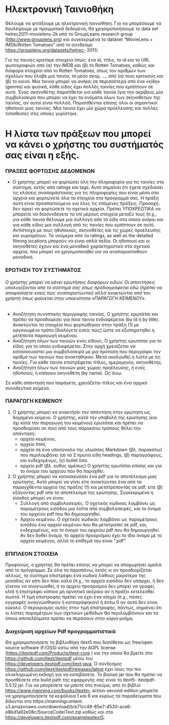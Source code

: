 # Ηλεκτρονική Ταινιοθήκη

Θέλουμε να φτιάξουμε με ηλεκτρονική ταινιοθήκη. Για να μπορέσουμε να δουλέψουμε με πραγματικά δεδομένα, θα χρησιμοποιήσουμε το data set hetrec2011-movielens-2k από το GroupLeans research group (http://www.grouplens.org) και συγκεκριμένα το dataset “MovieLens + IMDb/Rotten Tomatoes” από το σύνδεσμο https://grouplens.org/datasets/hetrec- 2011/.

Για τις ταινίες κρατάμε στοιχεία όπως: ένα id, τίτλο, το id και το URL φωτογραφιών από (α) την IMDB και (β) το Rotten Tomatoes, καθώς και διάφορα στοιχεία από το Rotten Tomatoes, όπως τον αριθμών των σχολίων που έλαβε μια ταινία, το μέσο σκορ, …, από (α) τους κριτικούς και (β) το κοινό. Μια ταινία μπορεί να ανήκει σε περισσότερα από ένα «είδη» (genres) και φυσικά, κάθε είδος έχει πολλές ταινίες που εμπίπτουν σε αυτό. Ένας σκηνοθέτης παρατίθεται για κάθε ταινία (για την ακρίβεια, μία συμβολοσειρά που μπορεί να έχει τα ονόματα όλων των σκηνοθετών της ταινίας, αν αυτοί είναι πολλοί). Παρατίθενται επίσης όλοι οι σημαντικοί ηθοποιοί μιας ταινίας. Μια ταινία έχει μία χώρα προέλευσης και πολλές τοποθεσίες στις οποίες γυρίστηκε.


# Η λίστα των πράξεων που μπορεί να κάνει ο χρήστης του συστήματός σας είναι η εξής.
### ΠΡΑΞΕΙΣ ΦΟΡΤΩΣΗΣ ΔΕΔΟΜΕΝΩΝ
  - Ο χρήστης μπορεί να φορτώσει όλη την πληροφορία για τις ταινίες στο σύστημα, εκτός από ratings και tags. Αυτό σημαίνει ότι έχετε σχεδιάσει τις κλάσεις αναπαράστασης για τις πληροφορίες που είναι μέσα στα αρχεία και φορτώνετε όλα τα στοιχεία στο πρόγραμμά σας. Η πράξη αυτή είναι προαπαιτούμενο για όλες τις επόμενες πράξεις. Προσοχή: δεν αρκεί να φορτώσετε τα σχετικά αρχεία. Πρέπει ΥΠΟΧΡΕΩΤΙΚΑ να μπορείτε να διασυνδέσετε τα επί μέρους στοιχεία μεταξύ τους (π.χ., για κάθε ταινία θέλουμε μια συλλογή από τα είδη στα οποία ανήκει και για κάθε είδος μια συλλογή από τις ταινίες που εμπίπτουν σε αυτό. Αντίστοιχα με τους ηθοποιούς, σκηνοθέτες και τις χώρες προέλευσης και γυρισμάτων. Τα νούμερα από τα ratings, as well as the detailed filming locations μπορούν να είναι απλά πεδία. Οι ηθοποιοί και οι σκηνοθέτες έχουν και ένα μοναδικό χαρακτηριστικό στα σχετικά αρχεία, που μπορεί να χρησιμοποιηθεί για να αναπαρασταθούν μοναδικά.

### ΕΡΩΤΗΣΗ ΤΟΥ ΣΥΣΤΗΜΑΤΟΣ
###### Ο χρήστης μπορεί να κάνει ερωτήσεις διαφόρων ειδών. Οι απαντήσεις υπολογίζονται από το σύστημά σας όπως προδιαγράφεται εδώ (πρέπει να αποφασίσετε εσείς πώς αναπαριστώνται) αλλά ανακτώνται από τον χρήστη όπως φαίνεται στην υποενότητα «ΠΑΡΑΓΩΓΗ ΚΕΙΜΕΝΟΥ».

  - Αναζήτηση συνοπτικής περιγραφής ταινίας. Ο χρήστης ερωτάται και πρέπει να προσδιορίσει για ποια ταινία ενδιαφέρεται (by Id ή by title). Ανακτώνται τα στοιχεία που φορτώθηκαν στην πράξη (1) με οργανωμένο τρόπο (διαλέγετε εσείς πώς) ώστε να εξυπηρετηθεί η μετέπειτα παραγωγή κειμένου. 
  - Αναζήτηση όλων των ταινιών ενός είδους. Ο χρήστης ερωτάται για το είδος για το οποίο ενδιαφέρεται. Στην αρχή χρειάζεται να κατασκευαστεί μια συμβολοσειρά με μια πρόταση που περιγράφει τον αριθμό των ταινιών που ανακτήθηκαν. Μετά ακολουθεί η λίστα με τις ταινίες. Για κάθε ταινία επιστρέφεται τίτλος, ημερομηνία, σκηνοθέτης. 
  - Αναζήτηση όλων των ταινιών μιας χώρας προέλευσης, ή ενός ηθοποιού, ή κάποιου σκηνοθέτη (by name). Ως άνω.
  
Σε κάθε απάντηση που παράγετε, χρειάζεται τίτλος και ένα αρχικό συνοδευτικό κείμενο.

### ΠΑΡΑΓΩΓΗ ΚΕΙΜΕΝΟΥ
1. Ο χρήστης μπορεί να ανακτήσει την απάντηση στην ερώτηση ως δομημένο κείμενο. Ο χρήστης, κατά την υποβολή της ερώτησης (και όχι κατά την παραγωγή του κειμένου) ερωτάται και πρέπει να προσδιορίσει σε ποιο από τους παρακάτω τρόπους θέλει την απάντηση: 
    * αρχείο κειμένου, 
    * αρχείο html,
    * αρχείο σε ένα υποσύνολο της γλώσσας Markdown (βλ. παρακάτω) που περιλαμβάνει (α) τα 2 πρώτα είδη headings, (β) παραγράφους, και ενδεχομένως, (γ) bullet lists. 
    * αρχείο pdf (βλ. ευθύς αμέσως) 
Ο χρήστης ερωτάται επίσης και για το όνομα του αρχείου που θα παραχθεί.
2. Ο χρήστης μπορεί να κατασκευάσει ένα pdf για το αποτέλεσμα μιας ερώτησης. Αυτό μπορεί να γίνει είτε ανακτώντας ένα από τα παραγχθέντα αρχεία της πράξης (1) και μετατρέποντάς σε pdf, είτε (β) εξάγοντας pdf από το αποτέλεσμα της ερώτησης. Συγκεκριμένα η είσοδος μπορεί να είναι: 
    * Συλλογή από συμβολοσειρές. Ο σχετικός κώδικας λαμβάνει ως παραμέτρους εισόδου μια λίστα από συμβολοσειρές, και το όνομα του αρχείου pdf που θα δημιουργηθεί. 
    * Αρχείο κειμένου. Ο σχετικός κώδικας λαμβάνει ως παραμέτρους εισόδου ένα αρχείο κειμένου που θα μετατραπεί σε pdf, και, ενδεχομένως, και το όνομα του αρχείου pdf που θα δημιουργηθεί. Αν δεν δοθεί όνομα, το αρχείο προορισμού έχει το ίδιο όνομα με το αρχείο κειμένου, αλλά το επίθεμά του είναι “.pdf”.

### ΕΠΙΠΛΕΟΝ ΣΤΟΙΧΕΙΑ 
Προφανώς, ο χρήστης θα πρέπει επίσης να μπορεί να αποχωρήσει ομαλά από το πρόγραμμα. Σε όλα τα παραπάνω, εκτός κι αν προσδιορίζεται αλλιώς, το σύστημα επιστρέφει ένα κωδικό λάθους μικρότερο της μονάδας αν κάτι δεν πάει καλά (π.χ., το αρχείο εισόδου δεν υπάρχει, ή δεν γίνεται να αναγνωσθεί, ή το αρχείο προορισμού δεν μπορεί να γραφεί, κλπ) ή επιστρέφει κάποιο μη αρνητικό ακέραιο αν η πράξει εκτελεσθεί σωστά. Η τιμή επιστροφής πρέπει να έχει ένα νόημα (π.χ., πόσες εγγραφές αναγνώσθηκαν ή καταγράφηκαν) ή έστω 0 αν αυτό δεν είναι εύκολο. Ο περιορισμός αυτός στην τιμή επιστροφής, πάντως, σημαίνει ότι οι λίστες παραμέτρων των σχετικών μεθόδων θα περιλαμβάνουν και τα όποια αποτελέσματα πρέπει να περάσουν στην κύρια μνήμη.

### Διαχείριση αρχείων Pdf προγραμματιστικά
Θα χρησιμοποιήσετε τη βιβλιοθήκη itext5 που διατίθεται ως free/open source software (F/OSS) κάτω από την AGPL license (https://itextpdf.com/Products/itext-core ) και την οποία θα βρείτε στο https://github.com/itext/itextpdf μέσω του https://developers.itextpdf.com/itext-java. Ο σύνδεσμος https://github.com/itext/itextpdf/releases/latest έχει ίσως την πιο ολοκληρωμένη εκδοχή για να κατεβάσετε. Το βασικό jar που θα πρέπει να προσθέσετε στο build path της εφαρμογής σας είναι το itext5- itextpdf-5.5.12.jar. Για να μπορέσετε να μπείτε στο πνεύμα, από το βιβλίο https://www.manning.com/books/itextin- action-second-edition μπορείτε να χρησιμοποιήσετε τα κεφάλαια 1 και 6 και κυρίως τα παραδείγματα που δίδονται στο https://manningcontent. s3.amazonaws.com/download/b/e71cc48-85e7-4530-ace6- e8bd1a92e08c/SourceCodeiText.zip καθώς και στο https://developers.itextpdf.com/examplesitext5.


